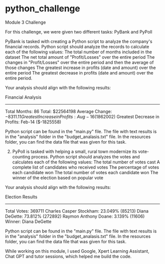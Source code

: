 # python_challenge
Module 3 Challenge

For this challenge, we were given two different tasks: PyBank and PyPoll 

PyBank is tasked with creating a Python script to analyze the company's financial records. Python script should analyze the records to calculate each of the following values:
The total number of months included in the dataset
The net total amount of "Profit/Losses" over the entire period
The changes in "Profit/Losses" over the entire period and then the average of those changes
The greatest increase in profits (date and amount) over the entire period
The greatest decrease in profits (date and amount) over the entire period.

Your analysis should align with the following results:

Financial Analysis
______________________________________________
Total Months: 86
Total: $22564198
Average Change: $-8311.11
Greatest Increase in Profits: Aug-16 ($1862002)
Greatest Decrease in Profits: Feb-14 ($-1825558)

Python script can be found in the "main.py" file. The file with text results is in the "analysis" folder in the "budget_analasis.txt" file. In the resources folder, you can find the data file that was given for this task.





2. PyPoll is tasked with helping a small, rural town modernize its vote-counting process. Python script should analyzes the votes and calculates each of the following values:
The total number of votes cast
A complete list of candidates who received votes
The percentage of votes each candidate won
The total number of votes each candidate won
The winner of the election based on popular vote

Your analysis should align with the following results:

Election Results
_____________________________________________
Total Votes: 369711
Charles Casper Stockham: 23.049% (85213)
Diana DeGette: 73.812% (272892)
Raymon Anthony Doane: 3.139% (11606)
Winner: Diana DeGette

Python script can be found in the "main.py" file. The file with text results is in the "analysis" folder in the "budget_analasis.txt" file. In the resources folder, you can find the data file that was given for this task.

While working on this module, I used Google, Xpert Learning Assistant, Chat GPT and tutor sessions, which helped me build the code.
